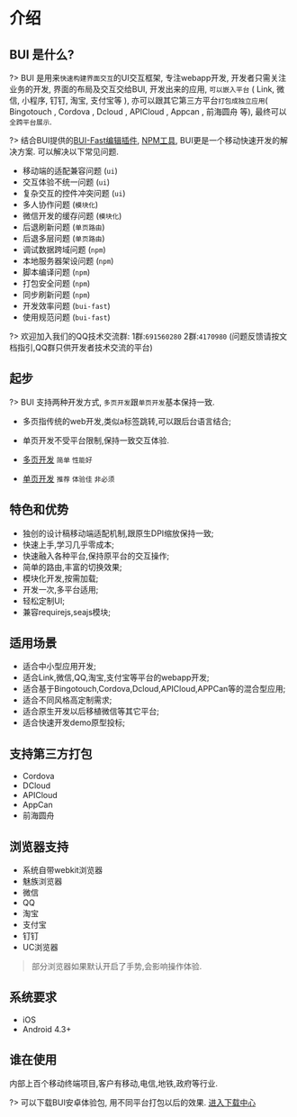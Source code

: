 # 介绍


## BUI 是什么?

?> BUI 是用来`快速构建界面交互`的UI交互框架, 专注webapp开发, 开发者只需关注业务的开发, 界面的布局及交互交给BUI, 开发出来的应用, `可以嵌入平台` ( Link, 微信, 小程序, 钉钉, 淘宝, 支付宝等 ), 亦可以跟其它第三方平台`打包成独立应用`( Bingotouch , Cordova , Dcloud , APICloud , Appcan , 前海圆舟 等), 最终可以`全跨平台展示`. 

?> 结合BUI提供的[BUI-Fast编辑插件](buifast), [NPM工具](chapter1/installation), BUI更是一个移动快速开发的解决方案. 可以解决以下常见问题.

- 移动端的适配兼容问题 (`ui`)
- 交互体验不统一问题 (`ui`)
- 复杂交互的控件冲突问题 (`ui`)
- 多人协作问题 (`模块化`)
- 微信开发的缓存问题 (`模块化`)
- 后退刷新问题 (`单页路由`)
- 后退多层问题 (`单页路由`)
- 调试数据跨域问题 (`npm`)
- 本地服务器架设问题 (`npm`)
- 脚本编译问题 (`npm`)
- 打包安全问题 (`npm`)
- 同步刷新问题 (`npm`)
- 开发效率问题 (`bui-fast`)
- 使用规范问题 (`bui-fast`)


?> 欢迎加入我们的QQ技术交流群: 1群:`691560280` 2群:`4170980` (问题反馈请按文档指引,QQ群只供开发者技术交流的平台)


## 起步

?> BUI 支持两种开发方式, `多页开发`跟`单页开发`基本保持一致.
- 多页指传统的web开发,类似a标签跳转,可以跟后台语言结合;
- 单页开发不受平台限制,保持一致交互体验. 

- [多页开发](/chapter1/quickstart) `简单` `性能好`

- [单页开发](/chapter2/router) `推荐` `体验佳` `非必须`


## 特色和优势

* 独创的设计稿移动端适配机制,跟原生DPI缩放保持一致;
* 快速上手,学习几乎零成本;
* 快速融入各种平台,保持原平台的交互操作;
* 简单的路由,丰富的切换效果;
* 模块化开发,按需加载;
* 开发一次,多平台适用;
* 轻松定制UI;
* 兼容requirejs,seajs模块;


## 适用场景

* 适合中小型应用开发;
* 适合Link,微信,QQ,淘宝,支付宝等平台的webapp开发;
* 适合基于Bingotouch,Cordova,Dcloud,APICloud,APPCan等的混合型应用;
* 适合不同风格高定制需求;
* 适合原生开发以后移植微信等其它平台;
* 适合快速开发demo原型投标;


## 支持第三方打包
- Cordova
- DCloud
- APICloud
- AppCan
- 前海圆舟


## 浏览器支持
- 系统自带webkit浏览器
- 魅族浏览器
- 微信
- QQ
- 淘宝
- 支付宝
- 钉钉
- UC浏览器

> 部分浏览器如果默认开启了手势,会影响操作体验.

## 系统要求
- iOS
- Android 4.3+


## 谁在使用
内部上百个移动终端项目,客户有移动,电信,地铁,政府等行业.

?> 可以下载BUI安卓体验包, 用不同平台打包以后的效果. <a href="http://www.easybui.com/downloads/" target="_target">进入下载中心</a>


